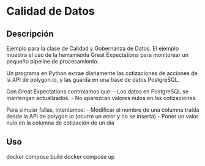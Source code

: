 # Calidad de Datos

## Descripción

Ejemplo para la clase de Calidad y Gobernanza de Datos. El ejemplo muestra el uso de la herramienta Great Expectations para monitorear un pequeño pipeline de procesamiento.

Un programa en Python extrae diariamente las cotizaciones de acciones de la API de polygon.io, y las guarda en una base de datos PostgreSQL.

Con Great Expectations controlamos que:
    - Los datos en PostgreSQL se mantengan actualizados.
    - No aparezcan valores nulos en las cotizaciones.

Para simular fallas, intentamos:
    - Modificar el nombre de una columna traída desde la API de polygon.io (ocurre un error y no se inserta)
    - Poner un valor nulo en la columna de cotización de un día
    
## Uso

docker compose build
docker compose up
